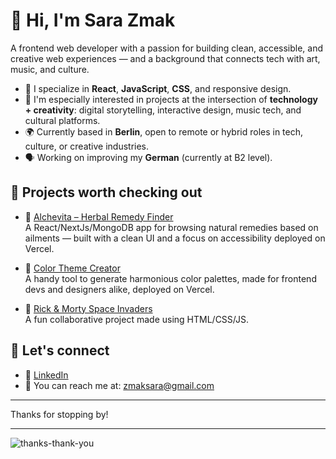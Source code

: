 # 👋 Hi, I'm Sara Zmak

A frontend web developer with a passion for building clean, accessible, and creative web experiences — and a background that connects tech with art, music, and culture.

- 🔧 I specialize in **React**, **JavaScript**, **CSS**, and responsive design.
- 🎨 I'm especially interested in projects at the intersection of **technology + creativity**: digital storytelling, interactive design, music tech, and cultural platforms.
- 🌍 Currently based in **Berlin**, open to remote or hybrid roles in tech, culture, or creative industries.
- 🗣️ Working on improving my **German** (currently at B2 level).

## 🔗 Projects worth checking out


- 🍃 [Alchevita – Herbal Remedy Finder](https://alchevita-azure.vercel.app)  
  A React/NextJs/MongoDB app for browsing natural remedies based on ailments — built with a clean UI and a focus on accessibility deployed on Vercel.

- 🎨 [Color Theme Creator](https://color-theme-creator-one.vercel.app)  
  A handy tool to generate harmonious color palettes, made for frontend devs and designers alike, deployed on Vercel.

- 👾 [Rick & Morty Space Invaders](https://sarazmakom.github.io/rick-and-morty-app/)  
  A fun collaborative project made using HTML/CSS/JS.

## 🤝 Let's connect

- 💼 [LinkedIn](https://www.linkedin.com/in/sara-zmak)  
- 📩 You can reach me at: zmaksara@gmail.com

---

Thanks for stopping by!


---

![thanks-thank-you](https://github.com/user-attachments/assets/b4448243-c539-46d1-be27-4f52ccd6f39b)

